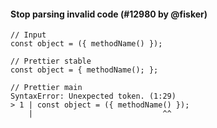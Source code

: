 #### Stop parsing invalid code (#12980 by @fisker)

<!-- prettier-ignore -->
```tsx
// Input
const object = ({ methodName() });

// Prettier stable
const object = { methodName(); };

// Prettier main
SyntaxError: Unexpected token. (1:29)
> 1 | const object = ({ methodName() });
    |                             ^^
```

